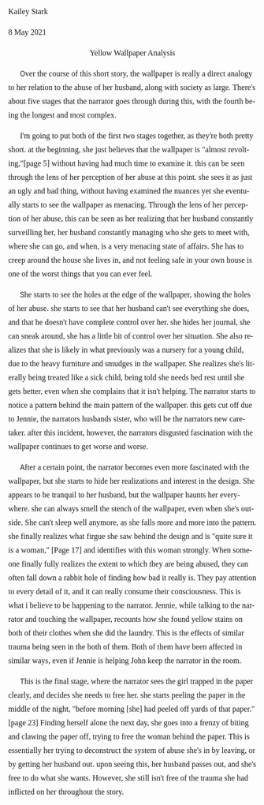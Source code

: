 <!DOCTYPE HTML PUBLIC "-//W3C//DTD HTML 4.0 Transitional//EN">
<html>
<head>
	<meta http-equiv="content-type" content="text/html; charset=windows-1252"/>
	<title></title>
	<meta name="generator" content="LibreOffice 6.0.4.2 (Windows)"/>
	<meta name="created" content="00:00:00"/>
	<meta name="changed" content="2021-05-09T11:59:46.572000000"/>
</head>
<body lang="en-US" dir="ltr">
<p style="line-height: 200%"><font face="Times New Roman"><font size="3" style="font-size: 12pt">Kailey
Stark</font></font></p>
<p style="line-height: 200%"><font face="Times New Roman"><font size="3" style="font-size: 12pt">8
May 2021</font></font></p>
<p align="center" style="line-height: 200%"><font face="Times New Roman"><font size="3" style="font-size: 12pt">Yellow
Wallpaper Analysis </font></font>
</p>
<p><!--  --><!--  --><!--  --></p>
<p style="line-height: 200%">&nbsp;&nbsp;&nbsp;&nbsp;&nbsp; O<font face="Times New Roman"><font size="3" style="font-size: 12pt">ver
the course of this short story, the wallpaper is really a direct
analogy to her relation to the abuse of her husband, along with
society as large. There's about five stages that the narrator goes
through during this, with the fourth being the longest and most
complex. </font></font>
</p>
<p style="line-height: 200%">&nbsp;&nbsp;&nbsp;&nbsp;&nbsp; <font face="Times New Roman"><font size="3" style="font-size: 12pt">I'm
going to put both of the first two stages together, as they're both
pretty short. at the beginning, she just believes that the wallpaper
is "almost revolting,"[page 5] without having had much time to examine it. this can be seen
through the lens of her perception of her abuse at this point. she
sees it as just an ugly and bad thing, without having examined the
nuances yet<!--  --> she eventually starts to see the wallpaper as
menacing. Through the lens of her perception of her abuse, this can
be seen as her realizing that her husband constantly surveilling her,
her husband constantly managing who she gets to meet with, where she
can go, and when, is a very menacing state of affairs. She has to
creep around the house she lives in, and not feeling safe in your own
house is one of the worst things that you can ever feel. </font></font>
</p>
<p style="line-height: 200%">&nbsp;&nbsp;&nbsp;&nbsp;&nbsp; S<font face="Times New Roman"><font size="3" style="font-size: 12pt">he
starts to see the holes at the edge of the wallpaper, showing the
holes of her abuse. she starts to see that her husband can't see
everything she does, and that he doesn't have complete control over
her. she hides her journal, she can sneak around, she has a little
bit of control over her situation. She also realizes that she is
likely in what previously was a nursery for a young child, due to the
heavy furniture and smudges in the wallpaper. She realizes she's
literally being treated like a sick child, being told she needs bed
rest until she gets better, even when she complains that it isn't
helping. The narrator starts to notice a pattern behind the main
pattern of the wallpaper. this gets cut off due to Jennie, the
narrators husbands sister, who will be the narrators new caretaker.
after this incident, however, the narrators disgusted fascination
with the wallpaper continues to get worse and worse. </font></font>
</p>
<p style="line-height: 200%">&nbsp;&nbsp;&nbsp;&nbsp;&nbsp;<!--  --><!--  -->
A<font face="Times New Roman"><font size="3" style="font-size: 12pt">fter
a certain point, the narrator becomes even more fascinated with the
wallpaper, but she starts to hide her realizations and interest in
the design. She appears to be tranquil to her husband, but the
wallpaper haunts her everywhere. she can always smell the stench of
the wallpaper, even when she's outside. She can't sleep well anymore,
as she falls more and more into the pattern. she finally realizes what firgue she saw behind the design and is "quite sure it is a woman," [Page 17] and identifies with this woman strongly.<!--  -->
When someone finally fully realizes the extent to which they are
being abused, they can often fall down a rabbit hole of finding how
bad it really is. They pay attention to every detail of it, and it
can really consume their consciousness. This is what i believe to be
happening to the narrator.<!--  --> Jennie, while talking to the
narrator and touching the wallpaper, recounts how she found yellow
stains on both of their clothes when she did the laundry. This is the
effects of similar trauma being seen in the both of them. Both of
them have been affected in similar ways, even if Jennie is helping
John keep the narrator in the room. </font></font>
</p>
<p style="line-height: 200%">&nbsp;&nbsp;&nbsp;&nbsp;&nbsp;<!--  --><!--  -->
T<font face="Times New Roman"><font size="3" style="font-size: 12pt">his
is the final stage, where the narrator sees the girl trapped in the
paper clearly, and decides she needs to free her. she starts peeling
the paper in the middle of the night, "before morning [she] had peeled off yards of that paper."[page 23] Finding herself alone the next day, she goes into a frenzy of
biting and clawing the paper off, trying to free the woman behind the
paper. This is essentially her trying to deconstruct the system of
abuse she's in by leaving, or by getting her husband out. upon seeing
this, her husband passes out, and she's free to do what she wants.
However, she still isn't free of the trauma she had inflicted on her
</font></font><font face="Times New Roman"><font size="3" style="font-size: 12pt">throughout</font></font><font face="Times New Roman"><font size="3" style="font-size: 12pt">
the story. </font></font>
</p>
</body>
</html>